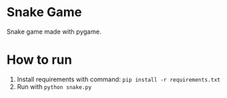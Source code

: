 # Snake Game
Snake game made with pygame.

# How to run
1. Install requirements with command: `pip install -r requirements.txt`
2. Run with `python snake.py`
